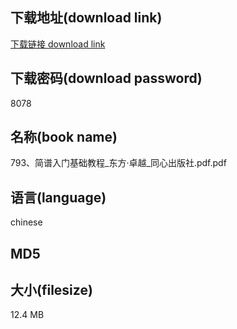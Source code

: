 ## 下载地址(download link)
[下载链接 download link](https://voluble-croquembouche-d321dc.netlify.app/?s=793%E3%80%81%E7%AE%80%E8%B0%B1%E5%85%A5%E9%97%A8%E5%9F%BA%E7%A1%80%E6%95%99%E7%A8%8B_%E4%B8%9C%E6%96%B9%C2%B7%E5%8D%93%E8%B6%8A_%E5%90%8C%E5%BF%83%E5%87%BA%E7%89%88%E7%A4%BE.pdf)

## 下载密码(download password)
8078

## 名称(book name)
793、简谱入门基础教程_东方·卓越_同心出版社.pdf.pdf

## 语言(language)
chinese

## MD5


## 大小(filesize)
12.4 MB
